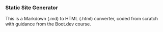 ### Static Site Generator

This is a Markdown (.md) to HTML (.html) converter, coded from scratch with guidance from the Boot.dev course.
